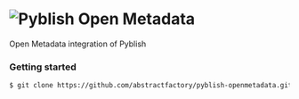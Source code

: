 # ![Pyblish Open Metadata][logo]

Open Metadata integration of Pyblish

### Getting started

```bash
$ git clone https://github.com/abstractfactory/pyblish-openmetadata.git
```

[logo]: https://github.com/abstractfactory/pyblish/wiki/images/openmetadata-pyblish.png
